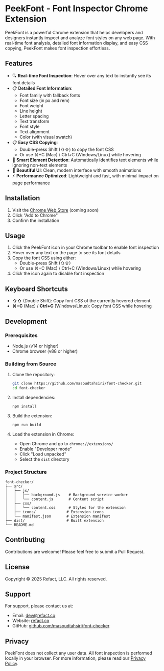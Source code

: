 # PeekFont - Font Inspector Chrome Extension

PeekFont is a powerful Chrome extension that helps developers and designers instantly inspect and analyze font styles on any web page. With real-time font analysis, detailed font information display, and easy CSS copying, PeekFont makes font inspection effortless.

## Features

- 🔍 **Real-time Font Inspection**: Hover over any text to instantly see its font details
- 📋 **Detailed Font Information**:
  - Font family with fallback fonts
  - Font size (in px and rem)
  - Font weight
  - Line height
  - Letter spacing
  - Text transform
  - Font style
  - Text alignment
  - Color (with visual swatch)
- 📋 **Easy CSS Copying**: 
  - Double-press Shift (⇧⇧) to copy the font CSS
  - Or use ⌘+C (Mac) / Ctrl+C (Windows/Linux) while hovering
- 🎯 **Smart Element Detection**: Automatically identifies text elements while ignoring non-text elements
- 🎨 **Beautiful UI**: Clean, modern interface with smooth animations
- ⚡ **Performance Optimized**: Lightweight and fast, with minimal impact on page performance

## Installation

1. Visit the [Chrome Web Store](https://chrome.google.com/webstore) (coming soon)
2. Click "Add to Chrome"
3. Confirm the installation

## Usage

1. Click the PeekFont icon in your Chrome toolbar to enable font inspection
2. Hover over any text on the page to see its font details
3. Copy the font CSS using either:
   - Double-press Shift (⇧⇧)
   - Or use ⌘+C (Mac) / Ctrl+C (Windows/Linux) while hovering
4. Click the icon again to disable font inspection

## Keyboard Shortcuts

- **⇧⇧** (Double Shift): Copy font CSS of the currently hovered element
- **⌘+C** (Mac) / **Ctrl+C** (Windows/Linux): Copy font CSS while hovering

## Development

### Prerequisites

- Node.js (v14 or higher)
- Chrome browser (v88 or higher)

### Building from Source

1. Clone the repository:
   ```bash
   git clone https://github.com/masoudtahsiri/font-checker.git
   cd font-checker
   ```

2. Install dependencies:
   ```bash
   npm install
   ```

3. Build the extension:
   ```bash
   npm run build
   ```

4. Load the extension in Chrome:
   - Open Chrome and go to `chrome://extensions/`
   - Enable "Developer mode"
   - Click "Load unpacked"
   - Select the `dist` directory

### Project Structure

```
font-checker/
├── src/
│   ├── js/
│   │   ├── background.js    # Background service worker
│   │   └── content.js       # Content script
│   ├── css/
│   │   └── content.css      # Styles for the extension
│   ├── icons/              # Extension icons
│   └── manifest.json       # Extension manifest
├── dist/                   # Built extension
└── README.md
```

## Contributing

Contributions are welcome! Please feel free to submit a Pull Request.

## License

Copyright © 2025 Refact, LLC. All rights reserved.

## Support

For support, please contact us at:
- Email: [dev@refact.co](mailto:dev@refact.co)
- Website: [refact.co](https://refact.co)
- GitHub: [github.com/masoudtahsiri/font-checker](https://github.com/masoudtahsiri/font-checker)

## Privacy

PeekFont does not collect any user data. All font inspection is performed locally in your browser. For more information, please read our [Privacy Policy](PRIVACY.md). 